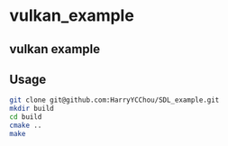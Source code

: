 # vulkan_example
## vulkan example

## Usage
```sh
git clone git@github.com:HarryYCChou/SDL_example.git
mkdir build
cd build
cmake ..
make
``` 
